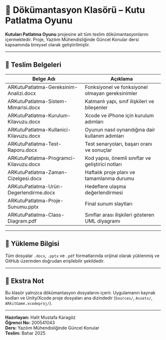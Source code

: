 # 📁 Dökümantasyon Klasörü – Kutu Patlatma Oyunu

**Kutuları Patlatma Oyunu** projesine ait tüm teslim dökümantasyonlarını içermektedir. Proje, Yazılım Mühendisliğinde Güncel Konular dersi kapsamında bireysel olarak geliştirilmiştir.

---

## 📄 Teslim Belgeleri

| Belge Adı | Açıklama |
|-----------|----------|
| ARKutuPatlatma-Gereksinim-Analizi.docx | Fonksiyonel ve fonksiyonel olmayan gereksinimler |
| ARKutuPatlatma-Sistem-Mimarisi.docx | Katmanlı yapı, sınıf ilişkileri ve bileşenler |
| ARKutuPatlatma-Kurulum-Kilavuzu.docx | Xcode ve iPhone için kurulum adımları |
| ARKutuPatlatma-Kullanici-Kilavuzu.docx | Oyunun nasıl oynandığına dair kullanım adımları |
| ARKutuPatlatma-Test-Raporu.docx | Test senaryoları, başarı oranı ve sonuçlar |
| ARKutuPatlatma-Programci-Kilavuzu.docx | Kod yapısı, önemli sınıflar ve geliştirici notları |
| ARKutuPatlatma-Zaman-Cizelgesi.docx | Haftalık proje planı ve tamamlanma durumu |
| ARKutuPatlatma-Urün-Degerlendirme.docx | Hedeflere ulaşma değerlendirmesi |
| ARKutuPatlatma-Proje-Sunumu.pptx | Final sunum slaytları |
| ARKutuPatlatma-Class-Diagram.pdf | Sınıflar arası ilişkileri gösteren UML diyagramı |

---

## 🔄 Yükleme Bilgisi

Tüm dosyalar `.docx`, `.pptx` ve `.pdf` formatlarında orijinal olarak yüklenmiş ve GitHub üzerinden doğrudan erişilebilir şekildedir.

---

## 📁 Ekstra Not

Bu klasör yalnızca dökümantasyon dosyalarını içerir. Uygulamanın kaynak kodları ve Unity/Xcode proje dosyaları ana dizindedir (`Sources/`, `Assets/`, `ARkitGame.xcodeproj/`).

---

**Hazırlayan:** Halit Mustafa Karagöz  
**Öğrenci No:** 200541043  
**Ders:** Yazılım Mühendisliğinde Güncel Konular  
**Teslim:** Bahar 2025
